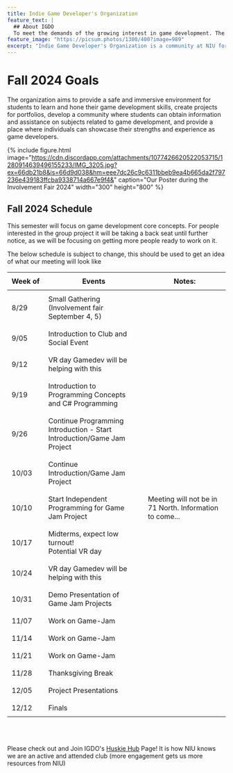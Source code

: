 ```yaml
---
title: Indie Game Developer's Organization
feature_text: |
  ## About IGDO
  To meet the demands of the growing interest in game development. The organization aims to provide a safe and immersive environment for students to learn and hone their game development skills, create projects for portfolios, develop a community where students can obtain information and assistance on subjects related to game development, and provide a place where individuals can showcase their strengths and experience as game developers. 
feature_image: "https://picsum.photos/1300/400?image=989"
excerpt: "Indie Game Developer's Organization is a community at NIU for people in Computer Science, Visual arts, and Sound design who want to learn and or talk about making videogames!"
---
```

# Fall 2024 Goals

The organization aims to provide a safe and immersive environment for students to learn and hone their game development skills, create projects for portfolios, develop a community where students can obtain information and assistance on subjects related to game development, and provide a place where individuals can showcase their strengths and experience as game developers.

{% include figure.html image="https://cdn.discordapp.com/attachments/1077426620522053715/1280914639496155233/IMG_3205.jpg?ex=66db21b8&is=66d9d038&hm=eee7dc26c9c6311bbeb9ea4b665da2f797236e439183ffcba9338714a667e9f4&" caption="Our Poster during the Involvement Fair 2024" width="300" height="800" %}

## Fall 2024 Schedule
This semester will focus on game development core concepts. For people interested in the group project it will be taking a back seat until further notice, as we will be focusing on getting more people ready to work on it.  
  
The below schedule is subject to change, this should be used to get an idea of what our meeting will look like

<table>
    <thead>
      <tr>
        <th>Week of</th>
        <th>Events</th>
        <th>Notes:</th>
      </tr>
    </thead>
    <tbody>
      <tr>
        <td>8/29</td>
        <td>Small Gathering<br/>(Involvement fair September 4, 5)</td>
        <td></td>
      </tr>
      <tr>
        <td>9/05</td>
        <td>Introduction to Club and Social Event</td>
        <td></td>
      </tr>
      <tr>
        <td>9/12</td>
        <td>VR day Gamedev will be helping with this</td>
        <td></td>
      </tr>
      <tr>
        <td>9/19</td>
        <td>Introduction to Programming Concepts and C# Programming</td>
        <td></td>
      </tr>
      <tr>
        <td>9/26</td>
        <td>Continue Programming Introduction - Start Introduction/Game Jam Project</td>
        <td></td>
      </tr>
      <tr>
        <td>10/03</td>
        <td>Continue Introduction/Game Jam Project</td>
        <td></td>
      </tr>
      <tr>
        <td>10/10</td>
        <td>Start Independent Programming for Game Jam Project</td>
        <td>Meeting will not be in 71 North. Information to come...</td>
      </tr>
      <tr>
        <td>10/17</td>
        <td>Midterms, expect low turnout!<br/>Potential VR day</td>
        <td></td>
      </tr>
      <tr>
        <td>10/24</td>
        <td>VR day Gamedev will be helping with this</td>
        <td></td>
      </tr>
      <tr>
        <td>10/31</td>
        <td>Demo Presentation of Game Jam Projects</td>
        <td></td>
      </tr>
      <tr>
        <td>11/07</td>
        <td>Work on Game-Jam</td>
        <td></td>
      </tr>
      <tr>
        <td>11/14</td>
        <td>Work on Game-Jam</td>
        <td></td>
      </tr>
      <tr>
        <td>11/21</td>
        <td>Work on Game-Jam</td>
        <td></td>
      </tr>
      <tr>
        <td>11/28</td>
        <td>Thanksgiving Break</td>
        <td></td>
      </tr>
      <tr>
        <td>12/05</td>
        <td>Project Presentations</td>
        <td></td>
      </tr>
      <tr>
        <td>12/12</td>
        <td>Finals</td>
        <td></td>
      </tr>
    </tbody>
</table>
<br/>
<br/>

Please check out and Join IGDO's [Huskie Hub](https://huskiehub.niu.edu/feeds?type=club&type_id=35731&tab=home) Page! It is how NIU knows we are an active and attended club (more engagement gets us more resources from NIU)

<style>
  table{
    border: 2px;
  }
  th, td {
    white-space: nowrap;
    padding: 10px; /* Adjust the padding value as needed */
  }

  td {
    max-width: 400px; /* Adjust the max-width value as needed */
    word-wrap: break-word;
    white-space: normal;
  }
</style>